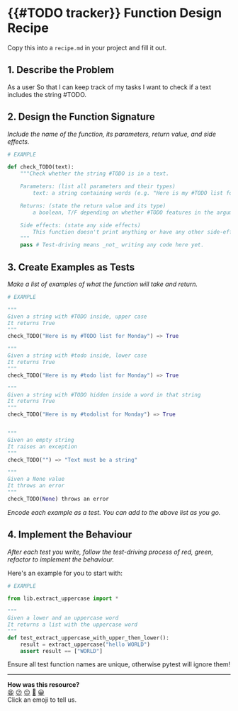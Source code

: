 # {{#TODO tracker}} Function Design Recipe

Copy this into a `recipe.md` in your project and fill it out.

## 1. Describe the Problem

As a user
So that I can keep track of my tasks
I want to check if a text includes the string #TODO.

## 2. Design the Function Signature

_Include the name of the function, its parameters, return value, and side effects._

```python
# EXAMPLE

def check_TODO(text):
    """Check whether the string #TODO is in a text.

    Parameters: (list all parameters and their types)
        text: a string containing words (e.g. "Here is my #TODO list for Monday")

    Returns: (state the return value and its type)
        a boolean, T/F depending on whether #TODO features in the argument passed to it (e.g. True)

    Side effects: (state any side effects)
        This function doesn't print anything or have any other side-effects
    """
    pass # Test-driving means _not_ writing any code here yet.
```
<!-- Assumption - output not needing to be printed -->


## 3. Create Examples as Tests

_Make a list of examples of what the function will take and return._

```python
# EXAMPLE

"""
Given a string with #TODO inside, upper case
It returns True
"""
check_TODO("Here is my #TODO list for Monday") => True

"""
Given a string with #todo inside, lower case 
It returns True
"""
check_TODO("Here is my #todo list for Monday") => True

"""
Given a string with #TODO hidden inside a word in that string
It returns True
"""
check_TODO("Here is my #todolist for Monday") => True


"""
Given an empty string
It raises an exception
"""
check_TODO("") => "Text must be a string"

"""
Given a None value
It throws an error
"""
check_TODO(None) throws an error
```
<!-- Assumption - program will throw an AssertionError here -->

_Encode each example as a test. You can add to the above list as you go._

## 4. Implement the Behaviour

_After each test you write, follow the test-driving process of red, green, refactor to implement the behaviour._

Here's an example for you to start with:

```python
# EXAMPLE

from lib.extract_uppercase import *

"""
Given a lower and an uppercase word
It returns a list with the uppercase word
"""
def test_extract_uppercase_with_upper_then_lower():
    result = extract_uppercase("hello WORLD")
    assert result == ["WORLD"]

```

Ensure all test function names are unique, otherwise pytest will ignore them!


<!-- BEGIN GENERATED SECTION DO NOT EDIT -->

---

**How was this resource?**  
[😫](https://airtable.com/shrUJ3t7KLMqVRFKR?prefill_Repository=makersacademy%2Fgolden-square-in-python&prefill_File=resources%2Fsingle_function_recipe_template.md&prefill_Sentiment=😫) [😕](https://airtable.com/shrUJ3t7KLMqVRFKR?prefill_Repository=makersacademy%2Fgolden-square-in-python&prefill_File=resources%2Fsingle_function_recipe_template.md&prefill_Sentiment=😕) [😐](https://airtable.com/shrUJ3t7KLMqVRFKR?prefill_Repository=makersacademy%2Fgolden-square-in-python&prefill_File=resources%2Fsingle_function_recipe_template.md&prefill_Sentiment=😐) [🙂](https://airtable.com/shrUJ3t7KLMqVRFKR?prefill_Repository=makersacademy%2Fgolden-square-in-python&prefill_File=resources%2Fsingle_function_recipe_template.md&prefill_Sentiment=🙂) [😀](https://airtable.com/shrUJ3t7KLMqVRFKR?prefill_Repository=makersacademy%2Fgolden-square-in-python&prefill_File=resources%2Fsingle_function_recipe_template.md&prefill_Sentiment=😀)  
Click an emoji to tell us.

<!-- END GENERATED SECTION DO NOT EDIT -->
